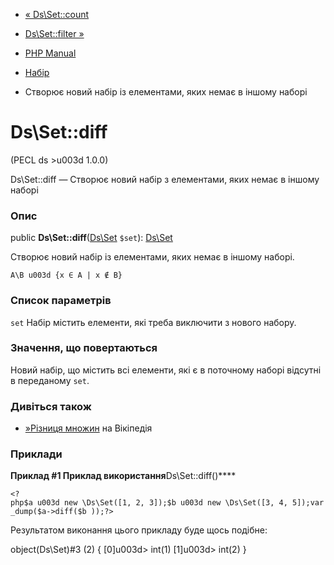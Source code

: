 - [« Ds\Set::count](ds-set.count.md)
- [Ds\Set::filter »](ds-set.filter.md)

- [PHP Manual](index.md)
- [Набір](class.ds-set.md)
- Створює новий набір із елементами, яких немає в іншому наборі

# Ds\Set::diff

(PECL ds \>u003d 1.0.0)

Ds\Set::diff — Створює новий набір з елементами, яких немає в іншому
наборі

### Опис

public **Ds\Set::diff**([Ds\Set](class.ds-set.md) `$set`):
[Ds\Set](class.ds-set.md)

Створює новий набір із елементами, яких немає в іншому наборі.

`A\B u003d {x ∈ A | x ∉ B}`

### Список параметрів

`set`
Набір містить елементи, які треба виключити з нового набору.

### Значення, що повертаються

Новий набір, що містить всі елементи, які є в поточному наборі
відсутні в переданому `set`.

### Дивіться також

- [»Різниця множин](https://en.wikipedia.org/wiki/Complement_(set_theory)) на
Вікіпедія

### Приклади

**Приклад #1 Приклад використання**Ds\Set::diff()****

` <?php$a u003d new \Ds\Set([1, 2, 3]);$b u003d new \Ds\Set([3, 4, 5]);var_dump($a->diff($b ));?> `

Результатом виконання цього прикладу буде щось подібне:

object(Ds\Set)#3 (2) {
[0]u003d>
int(1)
[1]u003d>
int(2)
}
